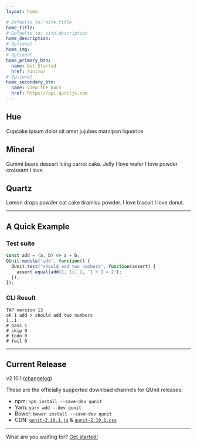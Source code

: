 ```yaml
---
layout: home

# Defaults to: site.title
home_title:
# Defaults to: site.description
home_description:
# Optional
home_img:
# Optional
home_primary_btn:
  name: Get Started
  href: /intro/
# Optional
home_secondary_btn:
  name: View the Docs
  href: https://api.qunitjs.com
---
```


<section class="highlights">
  <div class="highlight">
    <h2>Hue</h2>
    <p>Cupcake ipsum dolor sit amet jujubes marzipan liquorice.</p>
  </div>

  <div class="highlight">
    <h2>Mineral</h2>
    <p>Gummi bears dessert icing carrot cake. Jelly I love wafer I love powder croissant I love.</p>
  </div>

  <div class="highlight">
    <h2>Quartz</h2>
    <p>Lemon drops powder oat cake tiramisu powder. I love biscuit I love donut.</p>
  </div>
</section>

---

## A Quick Example


<div class="example-results" markdown="1">

<div class="example-result" markdown="1">

### Test suite

```js
const add = (a, b) => a + b;
QUnit.module('add', function() {
  QUnit.test('should add two numbers', function(assert) {
    assert.equal(add(1, 1), 2, '1 + 1 = 2');
  });
});
```

</div>

<div class="example-result" markdown="1">

### CLI Result

```
TAP version 13
ok 1 add > should add two numbers
1..1
# pass 1
# skip 0
# todo 0
# fail 0
```

</div>

</div>

---

## Current Release

<p class="current-release">v2.10.1 (<a href="https://github.com/qunitjs/qunit/blob/2.10.1/History.md">changelog</a>)</p>

These are the officially supported download channels for QUnit releases:

* npm: `npm install --save-dev qunit`
* Yarn: `yarn add --dev qunit`
* Bower: `bower install --save-dev qunit`
* CDN: [`qunit-2.10.1.js`](https://code.jquery.com/qunit/qunit-2.10.1.js) & [`qunit-2.10.1.css`](https://code.jquery.com/qunit/qunit-2.10.1.css)

---

<p class="cta">What are you waiting for? <a href="{% link intro.md %}" class="button">Get started!</a></p>
